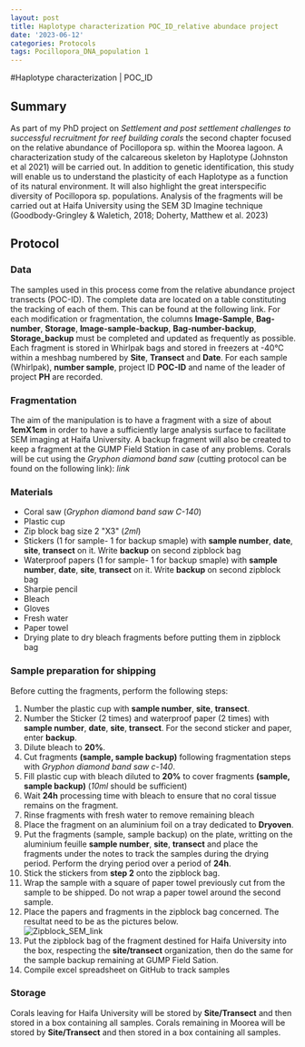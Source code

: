 ```yaml
---
layout: post
title: Haplotype characterization POC_ID_relative abundace project
date: '2023-06-12'
categories: Protocols
tags: Pocillopora_DNA_population 1
---
```

#Haplotype characterization | POC_ID
## Summary 
As part of my PhD project on *Settlement and post settlement challenges to successful recruitment for reef building corals* the second chapter focused on the relative abundance of Pocillopora sp. within the Moorea lagoon. A characterization study of the calcareous skeleton by Haplotype (Johnston et al 2021) will be carried out. In addition to genetic identification, this study will enable us to understand the plasticity of each Haplotype as a function of its natural environment. It will also highlight the great interspecific diversity of Pocillopora sp. populations. Analysis of the fragments will be carried out at Haifa University using the SEM 3D Imagine technique (Goodbody-Gringley & Waletich, 2018; Doherty, Matthew et al. 2023)

## Protocol
### Data

The samples used in this process come from the relative abundance project transects (POC-ID). The complete data are located on a table constituting the tracking of each of them. This can be found at the following link. For each modification or fragmentation, the columns **Image-Sample**, **Bag-number**, **Storage**, **Image-sample-backup**, **Bag-number-backup**, **Storage_backup** must be completed and updated as frequently as possible. Each fragment is stored in Whirlpak bags and stored in freezers at -40°C within a meshbag numbered by **Site**, **Transect** and **Date**. For each sample (Whirlpak), **number sample**, project ID **POC-ID** and name of the leader of project **PH** are recorded. 

### Fragmentation 
The aim of the manipulation is to have a fragment with a size of about **1cmX1cm** in order to have a sufficiently large analysis surface to facilitate SEM imaging at Haifa University. A backup fragment will also be created to keep a fragment at the GUMP Field Station in case of any problems.
Corals will be cut using the *Gryphon diamond band saw* (cutting protocol can be found on the following link): *link* 

### Materials
- Coral saw (*Gryphon diamond band saw C-140*)
- Plastic cup
- Zip block bag size 2 "X3" (*2ml*)
- Stickers (1 for sample- 1 for backup smaple) with **sample number**, **date**, **site**, **transect** on it. Write **backup** on second zipblock bag
- Waterproof papers (1 for sample- 1 for backup smaple) with **sample number**, **date**, **site**, **transect** on it. Write **backup** on second zipblock bag
- Sharpie pencil 
- Bleach
- Gloves 
- Fresh water
- Paper towel
- Drying plate to dry bleach fragments before putting them in zipblock bag

### Sample preparation for shipping 
Before cutting the fragments, perform the following steps:  
1. Number the plastic cup with **sample number**, **site**, **transect**.  
2. Number the Sticker (2 times) and waterproof paper (2 times) with **sample number**, **date**, **site**, **transect**. For the second sticker and paper, enter **backup**.  
3. Dilute bleach to **20%**.   
3. Cut fragments **(sample, sample backup)** following fragmentation steps with *Gryphon diamond band saw c-140*.  
4. Fill plastic cup with bleach diluted to **20%** to cover fragments **(sample, sample backup)** (*10ml* should be sufficient)   
5. Wait **24h** processing time with bleach to ensure that no coral tissue remains on the fragment.   
6. Rinse fragments with fresh water to remove remaining bleach 
7. Place the fragment on an aluminium foil on a tray dedicated to **Dryoven**.
8. Put the fragments (sample, sample backup) on the plate, writting on the aluminium feuille **sample number**, **site**, **transect**  and place the fragments under the notes to track the samples during the drying period. Perform the drying period over a period of **24h**.   
8. Stick the stickers from **step 2** onto the zipblock bag. 
9. Wrap the sample with a square of paper towel previously cut from the sample to be shipped. Do not wrap a paper towel around the second sample. 
10. Place the papers and fragments in the zipblock bag concerned. The resultat need to be as the pictures below.  
![Zipblock_SEM_link](https://pierrickharnay.github.io/PierrickHarnay_Notebook/images/Zipblock_SEM_link.jpg)         
11. Put the zipblock bag of the fragment destined for Haifa University into the box, respecting the **site/transect** organization, then do the same for the sample backup remaining at GUMP Field Sation.     
12. Compile excel spreadsheet on GitHub to track samples  

### Storage 
Corals leaving for Haifa University will be stored by **Site/Transect** and then stored in a box containing all samples. 
Corals remaining in Moorea will be stored by **Site/Transect** and then stored in a box containing all samples. 